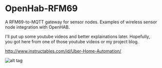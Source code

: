 OpenHab-RFM69
=============

A RFM69-to-MQTT gateway for sensor nodes.  Examples of wireless sensor node integration with OpenHAB.

I'll put up some youtube videos and better explainations later.  Hopefully, you got here from one of those youtube videos or my project blog.

http://www.instructables.com/id/Uber-Home-Automation/

![alt tag](http://cdn.instructables.com/FP4/3HPR/I1SN6AS7/FP43HPRI1SN6AS7.LARGE.jpg)
